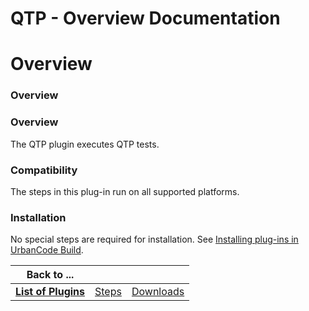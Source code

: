 
QTP - Overview Documentation
============================

# Overview




### Overview




 


### Overview


The QTP plugin executes QTP tests.


### Compatibility


The steps in this plug-in
 run on all supported platforms.


### Installation


No special steps are required for installation. See [Installing 
plug-ins in UrbanCode 
Build](http://www-01.ibm.com/support/knowledgecenter/#!/SS8NMD_6.1.0/com.ibm.ucbuild.doc/topics/plugin_ch.html 
"Installing plug-ins in UrbanCode Build").




|Back to ...|||
| :---: | :---: | :---: |
|[**List of Plugins**](../../index.md)|[Steps](./steps.md)|[Downloads](./downloads.md)|
